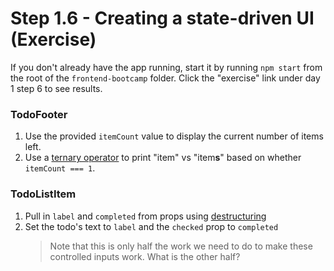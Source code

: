 # Step 1.6 - Creating a state-driven UI (Exercise)

If you don't already have the app running, start it by running `npm start` from the root of the `frontend-bootcamp` folder. Click the "exercise" link under day 1 step 6 to see results.

### TodoFooter

1. Use the provided `itemCount` value to display the current number of items left.
2. Use a [ternary operator](https://developer.mozilla.org/en-US/docs/Web/JavaScript/Reference/Operators/Conditional_Operator) to print "item" vs "item**s**" based on whether `itemCount === 1`.

### TodoListItem

1. Pull in `label` and `completed` from props using [destructuring](https://developer.mozilla.org/en-US/docs/Web/JavaScript/Reference/Operators/Destructuring_assignment#Object_destructuring)
2. Set the todo's text to `label` and the `checked` prop to `completed`
   > Note that this is only half the work we need to do to make these controlled inputs work. What is the other half?
